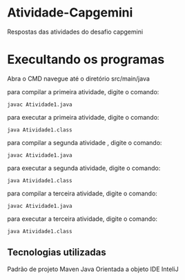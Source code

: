 # Atividade-Capgemini
 Respostas das atividades do desafio capgemini
<h1>Execultando os programas</h1>
Abra o CMD navegue até o diretório src/main/java

para compilar a primeira atividade, digite o comando:
```shell script  
javac Atividade1.java
```
para executar a primeira atividade, digite o comando:
```shell script  
java Atividade1.class
```

para compilar a segunda atividade , digite o comando:
```shell script  
javac Atividade1.java
```
para executar a segunda atividade, digite o comando:
```shell script  
java Atividade1.class
```

para compilar a terceira atividade, digite o comando:
```shell script  
javac Atividade1.java
````
para executar a terceira atividade, digite o comando:
```shell script  
java Atividade1.class 
```

<h2>Tecnologias utilizadas</h2>

Padrão de projeto Maven
Java Orientada a objeto
IDE InteliJ
